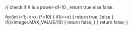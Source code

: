 // check if X is a power-of-10 , return true else false.

for(int i=1; i<=x; i*=10)
{
    if(i==x)
    {
        return true;
    }else
    {
        if(i>Integer.MAX_VALUE/10)
        {
            return false;
        }
    }
    return false;
}